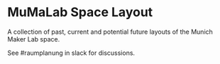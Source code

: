 # MuMaLab Space Layout

A collection of past, current and potential future layouts of the Munich Maker Lab space.

See #raumplanung in slack for discussions.
